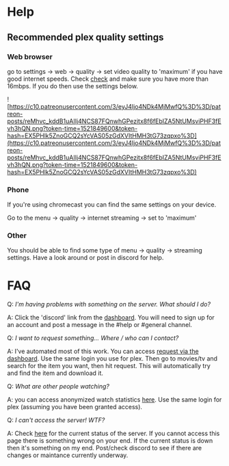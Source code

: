 # Help

## Recommended plex quality settings

### Web browser
go to settings -> web -> quality -> set video quality to 'maximum' if you have good internet speeds. Check [check](https://fast.com) and make sure you have more than 16mbps. If you do then use the settings below.

![https://c10.patreonusercontent.com/3/eyJ4Ijo4NDk4MjMwfQ%3D%3D/patreon-posts/reMhvc_kddB1uAIIj4NCS87FQnwhGPezitx8f6fEbIZA5NtUMsviPHF3fEvh3hQN.png?token-time=1521849600&token-hash=EX5PHlk5ZnoGCQ2sYcVAS05zGdXVItHMH3tG73zqpxo%3D](https://c10.patreonusercontent.com/3/eyJ4Ijo4NDk4MjMwfQ%3D%3D/patreon-posts/reMhvc_kddB1uAIIj4NCS87FQnwhGPezitx8f6fEbIZA5NtUMsviPHF3fEvh3hQN.png?token-time=1521849600&token-hash=EX5PHlk5ZnoGCQ2sYcVAS05zGdXVItHMH3tG73zqpxo%3D)


### Phone
If you're using chromecast you can find the same settings on your device.

Go to the menu -> quality -> internet streaming -> set to 'maximum'

### Other
You should be able to find some type of menu -> quality -> streaming settings. Have a look around or post in discord for help.

# FAQ
Q: *I'm having problems with something on the server. What should I do?*

A: Click the 'discord' link from the [dashboard](https://cairns.co.nz). You will need to sign up for an account and post a message in the #help or #general channel.

Q: *I want to request something... Where / who can I contact?*

A: I've automated most of this work. You can access [request via the dashboard](https://cairns.co.nz/ombi). Use the same login you use for plex. Then go to movies/tv and search for the item you want, then hit request. This will automatically try and find the item and download it.

Q: *What are other people watching?*

A: you can access anonymized watch statistics [here](https://cairns.co.nz/stats). Use the same login for plex (assuming you have been granted access).

Q: *I can't access the server! WTF?*

A: Check [here](https://stats.uptimerobot.com/oZkN8t4lA) for the current status of the server. If you cannot access this page there is something wrong on your end. If the current status is down then it's something on my end. Post/check discord to see if there are changes or maintance currently underway. 
